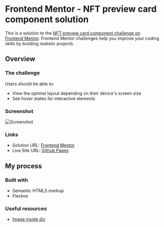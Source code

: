 # Frontend Mentor - NFT preview card component solution

This is a solution to the [NFT preview card component challenge on Frontend Mentor](https://www.frontendmentor.io/challenges/nft-preview-card-component-SbdUL_w0U). Frontend Mentor challenges help you improve your coding skills by building realistic projects.

## Overview

### The challenge

Users should be able to:

- View the optimal layout depending on their device's screen size
- See hover states for interactive elements

### Screenshot

![Screenshot](./screenshot.jpg)

### Links

- Solution URL: [Frontend Mentor](https://www.frontendmentor.io/solutions/nft-preview-card-component-solution--cCQzfMNW)
- Live Site URL: [Github Pages](https://diwakarsingh95.github.io/nft-preview-card/)

## My process

### Built with

- Semantic HTML5 markup
- Flexbox

### Useful resources

- [Image inside div](https://stackoverflow.com/a/5804278)
